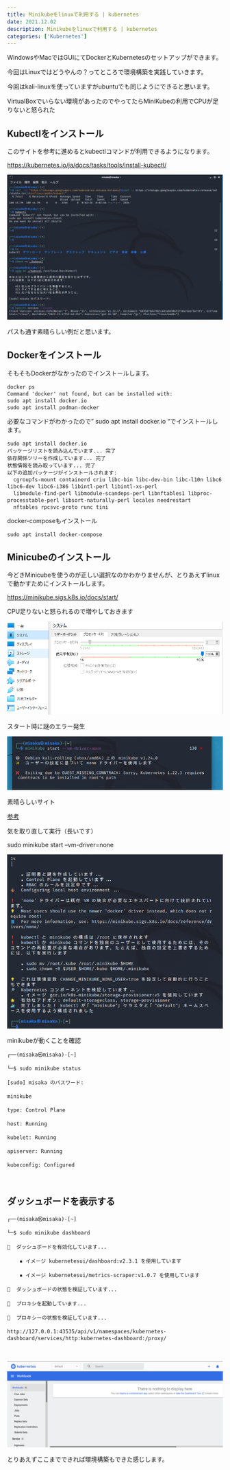 ```yaml
---
title: Minikubeをlinuxで利用する | kubernetes
date: 2021.12.02
description: Minikubeをlinuxで利用する | kubernetes
categories: ['Kubernetes']
---
```


WindowsやMacではGUIにてDockerとKubernetesのセットアップができます。

今回はLinuxではどうやんの？ってところで環境構築を実践していきます。

今回はkali-linuxを使っていますがubuntuでも同じようにできると思います。

VirtualBoxでいらない環境があったのでやってたらMiniKubeの利用でCPUが足りないと怒られた

## Kubectlをインストール


このサイトを参考に進めるとkubectlコマンドが利用できるようになります。

https://kubernetes.io/ja/docs/tasks/tools/install-kubectl/


![画像](/292/1.png)


パスも通す素晴らしい例だと思います。

## Dockerをインストール


そもそもDockerがなかったのでインストールします。
```
docker ps
Command 'docker' not found, but can be installed with:
sudo apt install docker.io    
sudo apt install podman-docker

```

必要なコマンドがわかったので” sudo apt install docker.io “でインストールします。
```
sudo apt install docker.io
パッケージリストを読み込んでいます... 完了
依存関係ツリーを作成しています... 完了        
状態情報を読み取っています... 完了        
以下の追加パッケージがインストールされます:
  cgroupfs-mount containerd criu libc-bin libc-dev-bin libc-l10n libc6 libc6-dev libc6-i386 libintl-perl libintl-xs-perl
  libmodule-find-perl libmodule-scandeps-perl libnftables1 libproc-processtable-perl libsort-naturally-perl locales needrestart
  nftables rpcsvc-proto runc tini

```

docker-composeもインストール
```
sudo apt install docker-compose
```

## Minicubeのインストール


今どきMinicubeを使うのが正しい選択なのかわかりませんが、とりあえずlinuxで動かすためにインストールします。

https://minikube.sigs.k8s.io/docs/start/


CPU足りないと怒られるので増やしておきます

![画像](/292/2.png)


スタート時に謎のエラー発生

![画像](/292/3.png)


素晴らしいサイト

[参考](https://yukun.info/kubernetes-error-conntrack/)


気を取り直して実行（長いです）

sudo minikube start –vm-driver=none

![画像](/292/4.png)


minikubeが動くことを確認
```
┌──(misaka㉿misaka)-[~]

└─$ sudo minikube status

[sudo] misaka のパスワード:

minikube

type: Control Plane

host: Running

kubelet: Running

apiserver: Running

kubeconfig: Configured



```

## ダッシュボードを表示する

```
┌──(misaka㉿misaka)-[~]

└─$ sudo minikube dashboard

🔌  ダッシュボードを有効化しています...

    ▪ イメージ kubernetesui/dashboard:v2.3.1 を使用しています

    ▪ イメージ kubernetesui/metrics-scraper:v1.0.7 を使用しています

🤔  ダッシュボードの状態を検証しています...

🚀  プロキシを起動しています...

🤔  プロキシーの状態を検証しています...

http://127.0.0.1:43535/api/v1/namespaces/kubernetes-dashboard/services/http:kubernetes-dashboard:/proxy/



```

![画像](/292/5.png)


とりあえずここまでできれば環境構築もできた感じします。
